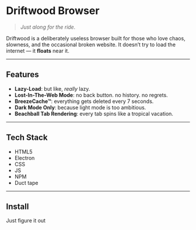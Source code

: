 # Driftwood Browser

> _Just along for the ride._

Driftwood is a deliberately useless browser built for those who love chaos, slowness, and the occasional broken website. It doesn’t try to load the internet — it **floats** near it.

---

## Features

- **Lazy-Load**: but like, _really_ lazy.  
- **Lost-In-The-Web Mode**: no back button. no history. no regrets.  
- **BreezeCache™**: everything gets deleted every 7 seconds.  
- **Dark Mode Only**: because light mode is too ambitious.  
- **Beachball Tab Rendering**: every tab spins like a tropical vacation.

---

## Tech Stack

- HTML5
- Electron
- CSS
- JS
- NPM
- Duct tape

---

## Install

Just figure it out
